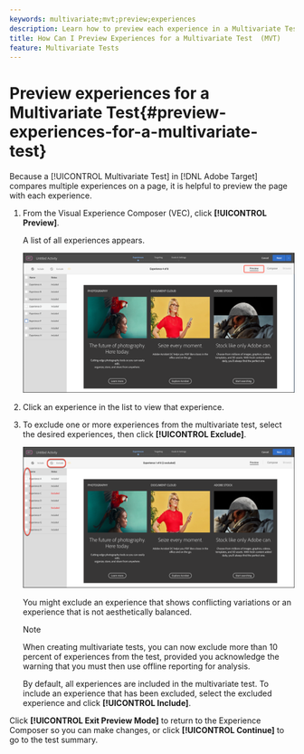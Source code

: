 ```yaml
---
keywords: multivariate;mvt;preview;experiences
description: Learn how to preview each experience in a Multivariate Test (MVT) activity in Adobe Target using the Visual Experience Composer (VEC).
title: How Can I Preview Experiences for a Multivariate Test  (MVT)
feature: Multivariate Tests
---
```


# Preview experiences for a Multivariate Test{#preview-experiences-for-a-multivariate-test}

Because a [!UICONTROL Multivariate Test] in [!DNL Adobe Target] compares multiple experiences on a page, it is helpful to preview the page with each experience.

1. From the Visual Experience Composer (VEC), click **[!UICONTROL Preview]**.

   A list of all experiences appears.

   ![](assets/preview.png)

1. Click an experience in the list to view that experience.

1. To exclude one or more experiences from the multivariate test, select the desired experiences, then click **[!UICONTROL Exclude]**.

   ![Exclude experiences](/help/c-activities/c-multivariate-testing/t-create-multivariate-test/assets/preview-mvt-exclude.png)

   You might exclude an experience that shows conflicting variations or an experience that is not aesthetically balanced.

   >[!NOTE]
   >
   >When creating multivariate tests, you can now exclude more than 10 percent of experiences from the test, provided you acknowledge the warning that you must then use offline reporting for analysis.

   By default, all experiences are included in the multivariate test. To include an experience that has been excluded, select the excluded experience and click **[!UICONTROL Include]**. 

Click **[!UICONTROL Exit Preview Mode]** to return to the Experience Composer so you can make changes, or click **[!UICONTROL Continue]** to go to the test summary. 

